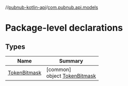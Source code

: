 //[pubnub-kotlin-api](../../index.md)/[com.pubnub.api.models](index.md)

# Package-level declarations

## Types

| Name | Summary |
|---|---|
| [TokenBitmask](-token-bitmask/index.md) | [common]<br>object [TokenBitmask](-token-bitmask/index.md) |
